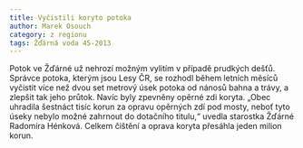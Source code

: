 ```yaml
---
title: Vyčistili koryto potoka
author: Marek Osouch
category: z regionu
tags: Žďárná voda 45-2013
---
```


Potok ve Žďárné už nehrozí možným vylitím v případě prudkých dešťů. Správce potoka, kterým jsou Lesy ČR, se rozhodl během letních měsíců vyčistit více než dvou set metrový úsek potoka od nánosů bahna a trávy, a zlepšit tak jeho průtok. Navíc byly zpevněny opěrné zdi koryta. „Obec uhradila šestnáct tisíc korun za opravu opěrných zdí pod mosty, neboť tyto úseky nebylo možné zahrnout do dotačního titulu,“ uvedla starostka Žďárné Radomíra Hénková. Celkem čištění a oprava koryta přesáhla jeden milion korun.